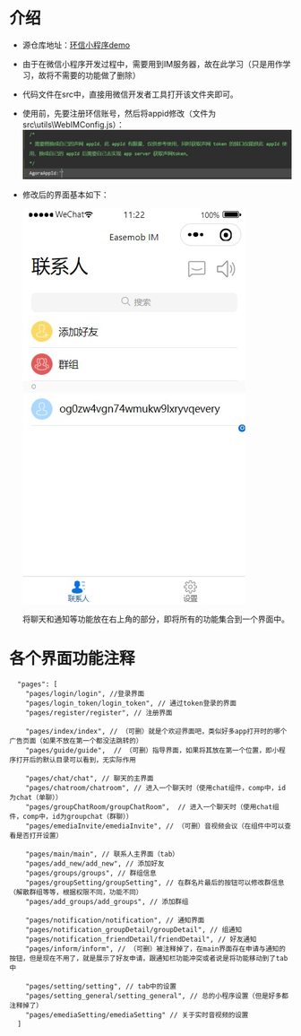 # 介绍

* 源仓库地址：[环信小程序demo](https://github.com/easemob/webim-weixin-xcx)

* 由于在微信小程序开发过程中，需要用到IM服务器，故在此学习（只是用作学习，故将不需要的功能做了删除）

* 代码文件在src中，直接用微信开发者工具打开该文件夹即可。

* 使用前，先要注册环信账号，然后将appid修改（文件为src\utils\WebIMConfig.js）：
  <img src="src/README_img/1.jpg">

* 修改后的界面基本如下：

  <img src="src/README_img/0.jpg">

  将聊天和通知等功能放在右上角的部分，即将所有的功能集合到一个界面中。

# 各个界面功能注释
```
  "pages": [
    "pages/login/login", //登录界面
    "pages/login_token/login_token", // 通过token登录的界面
    "pages/register/register", // 注册界面

    "pages/index/index", // （可删）就是个欢迎界面吧，类似好多app打开时的哪个广告页面（如果不放在第一个都没法跳转的）
    "pages/guide/guide",  // （可删）指导界面，如果将其放在第一个位置，即小程序打开后的默认目录可以看到，无实际作用

    "pages/chat/chat", // 聊天的主界面
    "pages/chatroom/chatroom", // 进入一个聊天时（使用chat组件，comp中，id为chat（单聊））
    "pages/groupChatRoom/groupChatRoom",  // 进入一个聊天时（使用chat组件，comp中，id为groupchat（群聊））
    "pages/emediaInvite/emediaInvite", // （可删）音视频会议（在组件中可以查看是否打开设置）
    
    "pages/main/main", // 联系人主界面（tab）
    "pages/add_new/add_new", // 添加好友
    "pages/groups/groups", // 群组信息
    "pages/groupSetting/groupSetting", // 在群名片最后的按钮可以修改群信息（解散群组等等，根据权限不同，功能不同）
    "pages/add_groups/add_groups", // 添加群组

    "pages/notification/notification", // 通知界面
    "pages/notification_groupDetail/groupDetail", // 组通知
    "pages/notification_friendDetail/friendDetail", // 好友通知
    "pages/inform/inform", // （可删）被注释掉了，在main界面存在申请与通知的按钮，但是现在不用了，就是展示了好友申请，跟通知栏功能冲突或者说是将功能移动到了tab中

    "pages/setting/setting", // tab中的设置
    "pages/setting_general/setting_general", // 总的小程序设置（但是好多都注释掉了）
    "pages/emediaSetting/emediaSetting" // 关于实时音视频的设置
  ]
```

# 

